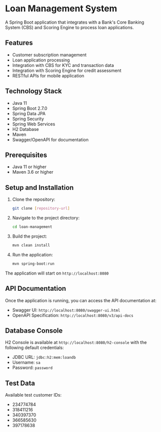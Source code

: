 # Loan Management System

A Spring Boot application that integrates with a Bank's Core Banking System (CBS) and Scoring Engine to process loan applications.

## Features

- Customer subscription management
- Loan application processing
- Integration with CBS for KYC and transaction data
- Integration with Scoring Engine for credit assessment
- RESTful APIs for mobile application

## Technology Stack

- Java 11
- Spring Boot 2.7.0
- Spring Data JPA
- Spring Security
- Spring Web Services
- H2 Database
- Maven
- Swagger/OpenAPI for documentation

## Prerequisites

- Java 11 or higher
- Maven 3.6 or higher

## Setup and Installation

1. Clone the repository:
   ```bash
   git clone [repository-url]
   ```

2. Navigate to the project directory:
   ```bash
   cd loan-management
   ```

3. Build the project:
   ```bash
   mvn clean install
   ```

4. Run the application:
   ```bash
   mvn spring-boot:run
   ```

The application will start on `http://localhost:8080`

## API Documentation

Once the application is running, you can access the API documentation at:
- Swagger UI: `http://localhost:8080/swagger-ui.html`
- OpenAPI Specification: `http://localhost:8080/v3/api-docs`

## Database Console

H2 Console is available at `http://localhost:8080/h2-console` with the following default credentials:
- JDBC URL: `jdbc:h2:mem:loandb`
- Username: `sa`
- Password: `password`

## Test Data

Available test customer IDs:
- 234774784
- 318411216
- 340397370
- 366585630
- 397178638
